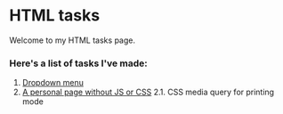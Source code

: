 # HTML tasks

Welcome to my HTML tasks page.

### Here's a list of tasks I've made:
1. [Dropdown menu](task1.html "Task 1")
2. [A personal page without JS or CSS](task2.html "Task 2")
2.1. CSS media query for printing mode
